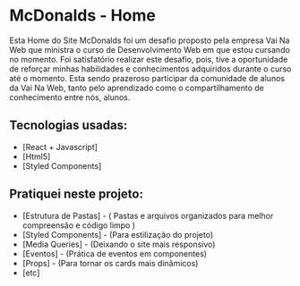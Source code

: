 # McDonalds - Home

Esta Home do Site McDonalds foi um desafio proposto pela empresa Vai Na Web que ministra o curso de Desenvolvimento Web em que estou cursando no momento. Foi satisfatório realizar este desafio, pois, tive a oportunidade de reforçar minhas habilidades e conhecimentos adquiridos durante o curso até o momento. Esta sendo prazeroso participar da comunidade de alunos da Vai Na Web, tanto pelo aprendizado como o compartilhamento de conhecimento entre nós, alunos. 

## Tecnologias usadas:

- [React + Javascript]
- [Html5]
- [Styled Components]

## Pratiquei neste projeto:

- [Estrutura de Pastas] - ( Pastas e arquivos organizados para melhor compreensão e código limpo )
- [Styled Components] - (Para estilização do projeto)
- [Media Queries] - (Deixando o site mais responsivo)
- [Eventos] - (Prática de eventos em componentes)
- [Props] - (Para tornar os cards mais dinâmicos)
- [etc]

